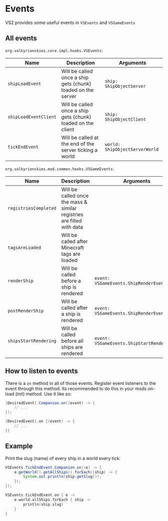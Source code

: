 
# Events
VS2 provides some useful events in `VSEvents` and `VSGameEvents`

## All events

`org.valkyrienskies.core.impl.hooks.VSEvents`:

| Name | Description | Arguments |
| - | - | - |
| `shipLoadEvent` | Will be called once a ship gets (chunk) loaded on the server | `ship: ShipObjectServer` |
| `shipLoadEventClient` | Will be called once a ship gets (chunk) loaded on the client | `ship: ShipObjectClient` |
| `tickEndEvent` | Will be called at the end of the server ticking a world | `world: ShipObjectServerWorld` |


`org.valkyrienskies.mod.common.hooks.VSGameEvents`:

| Name | Description | Arguments                                  |
| - | - |--------------------------------------------|
| `registriesCompleted` | Will be called once the mass & similar registries are filled with data |                                            |
| `tagsAreLoaded` | Will be called after Minecraft tags are loaded |                                            |
| `renderShip` | Will be called before a ship is rendered | `event: VSGameEvents.ShipRenderEvent`      |
| `postRenderShip` | Will be called after a ship is rendered | `event: VSGameEvents.ShipRenderEvent`      |
| `shipsStartRendering` | Will be called before all ships are rendered | `event: VSGameEvents.ShipStartRenderEvent` |

## How to listen to events
There is a `on` method in all of those events. Register event listeners to the event through this method.
Its recommended to do this in your mods on-load (init) method. Use it like so:

<tabs group="ktj">
<tab title="Java" group-key="java">

```java
[DesiredEvent].Companion.on((event) -> {
    // ...
});
```

</tab>
<tab title="Kotlin" group-key="kotlin">

```kotlin
[DesiredEvent].on {(event) -> {
    // ...
}}
```

</tab>
</tabs>

## Example
Print the slug (name) of every ship in a world every tick:

<tabs group="ktj">
<tab title="Java" group-key="java">

```java
VSEvents.TickEndEvent.Companion.on((e) -> {
    e.getWorld().getAllShips().forEach((ship) -> {
        System.out.println(ship.getSlug());
    });
});
```

</tab>
<tab title="Kotlin" group-key="kotlin">

```kotlin
VSEvents.tickEndEvent.on { e ->
    e.world.allShips.forEach { ship ->
        println(ship.slug)
    }
}
```

</tab>
</tabs>